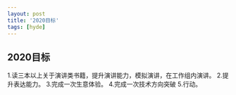 ```yaml
---
layout: post
title: '2020目标'
tags: [hyde]
---
```


## 2020目标

1.读三本以上关于演讲类书籍，提升演讲能力，模拟演讲，在工作组内演讲。
2.提升表达能力。
3.完成一次生意体验。
4.完成一次技术方向突破
5.行动。